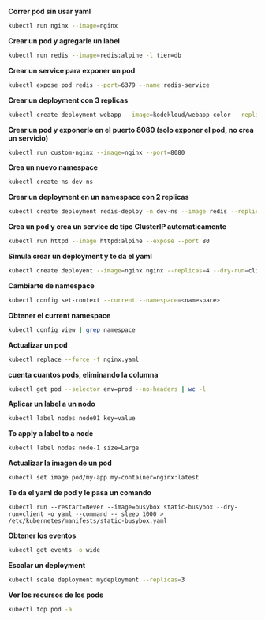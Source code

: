 **Correr pod sin usar yaml**

```sh
kubectl run nginx --image=nginx
```

**Crear un pod y agregarle un label**

```sh
kubectl run redis --image=redis:alpine -l tier=db
```

**Crear un service para exponer un pod**

```sh
kubectl expose pod redis --port=6379 --name redis-service
```

**Crear un deployment con 3 replicas**

```sh
kubectl create deployment webapp --image=kodekloud/webapp-color --replicas=3
```

**Crear un pod y exponerlo en el puerto 8080 (solo exponer el pod, no crea un servicio)**

```sh
kubectl run custom-nginx --image=nginx --port=8080
```

**Crea un nuevo namespace**

```sh
kubectl create ns dev-ns
```

**Crear un deployment en un namespace con 2 replicas**

```sh
kubectl create deployment redis-deploy -n dev-ns --image redis --replicas 2
```

**Crea un pod y crea un service de tipo ClusterIP automaticamente**

```sh
kubectl run httpd --image httpd:alpine --expose --port 80
```

**Simula crear un deployment y te da el yaml**

```sh
kubectl create deployent --image=nginx nginx --replicas=4 --dry-run=client -o yaml > nginx-deployment.yaml
```

**Cambiarte de namespace**

```sh
kubectl config set-context --current --namespace=<namespace>
```

**Obtener el current namespace**

```sh
kubectl config view | grep namespace
```

**Actualizar un pod**

```sh
kubectl replace --force -f nginx.yaml
```

**cuenta cuantos pods, eliminando la columna**
```sh
kubectl get pod --selector env=prod --no-headers | wc -l
```

**Aplicar un label a un nodo**

```sh
kubectl label nodes node01 key=value
```

**To apply a label to a node**
```sh 
kubectl label nodes node-1 size=Large
```

**Actualizar la imagen de un pod**

```sh
kubectl set image pod/my-app my-container=nginx:latest
```

**Te da el yaml de pod y le pasa un comando**

```
kubectl run --restart=Never --image=busybox static-busybox --dry-run=client -o yaml --command -- sleep 1000 > /etc/kubernetes/manifests/static-busybox.yaml
```

**Obtener los eventos**

```sh
kubectl get events -o wide
```

**Escalar un deployment**

```sh
kubectl scale deployment mydeployment --replicas=3
```

**Ver los recursos de los pods**

```sh
kubectl top pod -a
```
